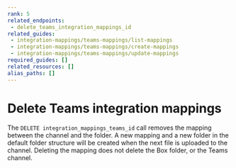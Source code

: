 ```yaml
---
rank: 5
related_endpoints:
 - delete_teams_integration_mappings_id
related_guides:
 - integration-mappings/teams-mappings/list-mappings
 - integration-mappings/teams-mappings/create-mappings
 - integration-mappings/teams-mappings/update-mappings
required_guides: []
related_resources: []
alias_paths: []
---
```

# Delete Teams integration mappings

The `DELETE integration_mappings_teams_id` call removes the mapping between
the channel and the folder. 
A new mapping and a new folder in the default folder structure will be created
when the next file is uploaded to the channel.
Deleting the mapping does not delete the Box folder, or the Teams channel.